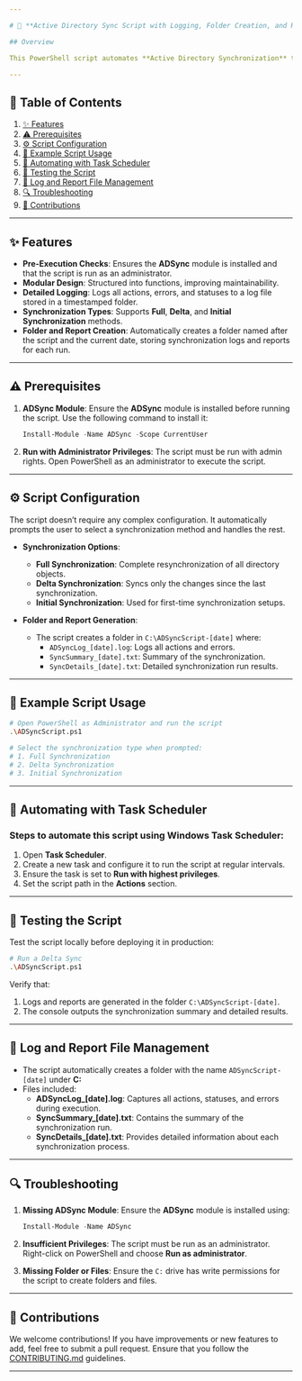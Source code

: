 ```yaml
---

# 🔄 **Active Directory Sync Script with Logging, Folder Creation, and Reports**

## Overview

This PowerShell script automates **Active Directory Synchronization** tasks, including **Full**, **Delta**, and **Initial Synchronization**. It creates a log file, generates synchronization summary and detailed reports, and stores these files in a timestamped folder on the **C:** drive for easy access.

---
```


## 📖 **Table of Contents**

1. [✨ Features](#features)
2. [⚠️ Prerequisites](#prerequisites)
3. [⚙️ Script Configuration](#script-configuration)
4. [📜 Example Script Usage](#example-script-usage)
5. [🚀 Automating with Task Scheduler](#automating-with-task-scheduler)
6. [🧪 Testing the Script](#testing-the-script)
7. [📁 Log and Report File Management](#log-and-report-file-management)
8. [🔍 Troubleshooting](#troubleshooting)
9. [🤝 Contributions](#contributions)

---

## ✨ **Features**

- **Pre-Execution Checks**: Ensures the **ADSync** module is installed and that the script is run as an administrator.
- **Modular Design**: Structured into functions, improving maintainability.
- **Detailed Logging**: Logs all actions, errors, and statuses to a log file stored in a timestamped folder.
- **Synchronization Types**: Supports **Full**, **Delta**, and **Initial Synchronization** methods.
- **Folder and Report Creation**: Automatically creates a folder named after the script and the current date, storing synchronization logs and reports for each run.

---

## ⚠️ **Prerequisites**

1. **ADSync Module**:
   Ensure the **ADSync** module is installed before running the script. Use the following command to install it:
   ```powershell
   Install-Module -Name ADSync -Scope CurrentUser
   ```

2. **Run with Administrator Privileges**:
   The script must be run with admin rights. Open PowerShell as an administrator to execute the script.

---

## ⚙️ **Script Configuration**

The script doesn’t require any complex configuration. It automatically prompts the user to select a synchronization method and handles the rest. 

- **Synchronization Options**:
  - **Full Synchronization**: Complete resynchronization of all directory objects.
  - **Delta Synchronization**: Syncs only the changes since the last synchronization.
  - **Initial Synchronization**: Used for first-time synchronization setups.

- **Folder and Report Generation**:
  - The script creates a folder in `C:\ADSyncScript-[date]` where:
    - `ADSyncLog_[date].log`: Logs all actions and errors.
    - `SyncSummary_[date].txt`: Summary of the synchronization.
    - `SyncDetails_[date].txt`: Detailed synchronization run results.

---

## 📜 **Example Script Usage**

```bash
# Open PowerShell as Administrator and run the script
.\ADSyncScript.ps1

# Select the synchronization type when prompted:
# 1. Full Synchronization
# 2. Delta Synchronization
# 3. Initial Synchronization
```

---

## 🚀 **Automating with Task Scheduler**

### Steps to automate this script using **Windows Task Scheduler**:

1. Open **Task Scheduler**.
2. Create a new task and configure it to run the script at regular intervals.
3. Ensure the task is set to **Run with highest privileges**.
4. Set the script path in the **Actions** section.

---

## 🧪 **Testing the Script**

Test the script locally before deploying it in production:

```bash
# Run a Delta Sync
.\ADSyncScript.ps1
```

Verify that:
1. Logs and reports are generated in the folder `C:\ADSyncScript-[date]`.
2. The console outputs the synchronization summary and detailed results.

---

## 📁 **Log and Report File Management**

- The script automatically creates a folder with the name `ADSyncScript-[date]` under **C:**
- Files included:
  - **ADSyncLog_[date].log**: Captures all actions, statuses, and errors during execution.
  - **SyncSummary_[date].txt**: Contains the summary of the synchronization run.
  - **SyncDetails_[date].txt**: Provides detailed information about each synchronization process.

---

## 🔍 **Troubleshooting**

1. **Missing ADSync Module**: Ensure the **ADSync** module is installed using:
   ```powershell
   Install-Module -Name ADSync
   ```

2. **Insufficient Privileges**: The script must be run as an administrator. Right-click on PowerShell and choose **Run as administrator**.

3. **Missing Folder or Files**: Ensure the `C:` drive has write permissions for the script to create folders and files.

---

## 🤝 **Contributions**

We welcome contributions! If you have improvements or new features to add, feel free to submit a pull request. Ensure that you follow the [CONTRIBUTING.md](CONTRIBUTING.md) guidelines.

---
